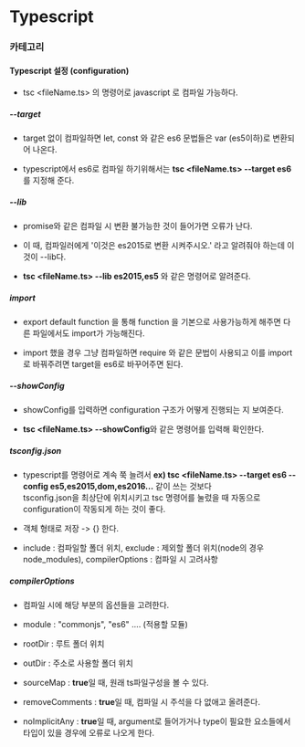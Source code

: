# Typescript

### 카테고리

#### Typescript 설정 (configuration)

 - tsc <fileName.ts> 의 명령어로 javascript 로 컴파일 가능하다.

##### --target

 - target 없이 컴파일하면 let, const 와 같은 es6 문법들은 var (es5이하)로 변환되어 나온다.

 - typescript에서 es6로 컴파일 하기위해서는 **tsc <fileName.ts> --target es6**를 지정해 준다.

##### --lib

 - promise와 같은 컴파일 시 변환 불가능한 것이 들어가면 오류가 난다. 

 - 이 때, 컴파일러에게 '이것은 es2015로 변환 시켜주시오.' 라고 알려줘야 하는데 이것이 --lib다.

 - **tsc <fileName.ts> --lib es2015,es5** 와 같은 명령어로 알려준다.

##### import

 - export default function <functionName> 을 통해 function 을 기본으로 사용가능하게 해주면 다른 파일에서도 import가 가능해진다.

 - import 했을 경우 그냥 컴파일하면 require 와 같은 문법이 사용되고 이를 import 로 바꿔주려면 target을 es6로 바꾸어주면 된다.

##### --showConfig

 - showConfig를 입력하면 configuration 구조가 어떻게 진행되는 지 보여준다.

 - **tsc <fileName.ts> --showConfig**와 같은 명령어를 입력해 확인한다.

##### tsconfig.json

 - typescript를 명령어로 계속 쭉 늘려서 **ex) tsc <fileName.ts> --target es6 --config es5,es2015,dom,es2016...** 같이 쓰는 것보다  
   tsconfig.json을 최상단에 위치시키고 tsc 명령어를 눌렀을 때 자동으로 configuration이 작동되게 하는 것이 좋다.

 - 객체 형태로 저장 -> {} 한다.

 - include : 컴파일할 폴더 위치, exclude : 제외할 폴더 위치(node의 경우 node_modules), compilerOptions : 컴파일 시 고려사항

##### compilerOptions

 - 컴파일 시에 해당 부분의 옵션들을 고려한다.

 - module : "commonjs", "es6" .... (적용할 모듈)

 - rootDir : 루트 폴더 위치

 - outDir : 주소로 사용할 폴더 위치

 - sourceMap : **true**일 때, 원래 ts파일구성을 볼 수 있다.

 - removeComments : **true**일 때, 컴파일 시 주석을 다 없애고 올려준다.

 - noImplicitAny : **true**일 때, argument로 들어가거나 type이 필요한 요소들에서 <any> 타입이 있을 경우에 오류로 나오게 한다.
